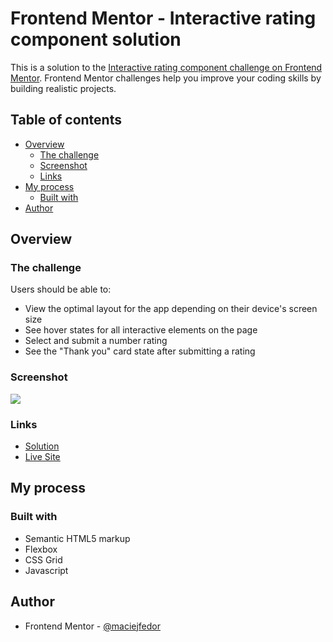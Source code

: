 # Frontend Mentor - Interactive rating component solution

This is a solution to the [Interactive rating component challenge on Frontend Mentor](https://www.frontendmentor.io/challenges/interactive-rating-component-koxpeBUmI). Frontend Mentor challenges help you improve your coding skills by building realistic projects.

## Table of contents

- [Overview](#overview)
  - [The challenge](#the-challenge)
  - [Screenshot](#screenshot)
  - [Links](#links)
- [My process](#my-process)
  - [Built with](#built-with)
- [Author](#author)

## Overview

### The challenge

Users should be able to:

- View the optimal layout for the app depending on their device's screen size
- See hover states for all interactive elements on the page
- Select and submit a number rating
- See the "Thank you" card state after submitting a rating

### Screenshot

![](.design/screenshot_desktop.png)

### Links

- [Solution](https://github.com/maciejfedor/frontendmentor.io/tree/master/interactive-rating-component-main)
- [Live Site](https://interactive-rating-component-maciej.netlify.app/)

## My process

### Built with

- Semantic HTML5 markup
- Flexbox
- CSS Grid
- Javascript

## Author

- Frontend Mentor - [@maciejfedor](https://www.frontendmentor.io/profile/maciejfedor)
